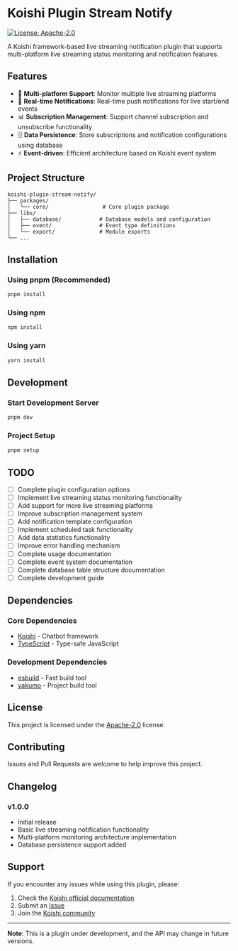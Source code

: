 # Koishi Plugin Stream Notify

[![License: Apache-2.0](https://img.shields.io/badge/License-Apache--2.0-blue.svg)](https://opensource.org/licenses/Apache-2.0)

A Koishi framework-based live streaming notification plugin that supports multi-platform live streaming status monitoring and notification features.

## Features

- 🎯 **Multi-platform Support**: Monitor multiple live streaming platforms
- 🔔 **Real-time Notifications**: Real-time push notifications for live start/end events
- 📊 **Subscription Management**: Support channel subscription and unsubscribe functionality
- 🗄️ **Data Persistence**: Store subscriptions and notification configurations using database
- ⚡ **Event-driven**: Efficient architecture based on Koishi event system

## Project Structure

```
koishi-plugin-stream-notify/
├── packages/
│   └── core/                 # Core plugin package
├── libs/
│   ├── database/            # Database models and configuration
│   ├── event/               # Event type definitions
│   └── export/              # Module exports
└── ...
```

## Installation

### Using pnpm (Recommended)

```bash
pnpm install
```

### Using npm

```bash
npm install
```

### Using yarn

```bash
yarn install
```

## Development

### Start Development Server

```bash
pnpm dev
```

### Project Setup

```bash
pnpm setup
```

## TODO

- [ ] Complete plugin configuration options
- [ ] Implement live streaming status monitoring functionality
- [ ] Add support for more live streaming platforms
- [ ] Improve subscription management system
- [ ] Add notification template configuration
- [ ] Implement scheduled task functionality
- [ ] Add data statistics functionality
- [ ] Improve error handling mechanism
- [ ] Complete usage documentation
- [ ] Complete event system documentation
- [ ] Complete database table structure documentation
- [ ] Complete development guide

## Dependencies

### Core Dependencies

- [Koishi](https://koishi.chat/) - Chatbot framework
- [TypeScript](https://www.typescriptlang.org/) - Type-safe JavaScript

### Development Dependencies

- [esbuild](https://esbuild.github.io/) - Fast build tool
- [yakumo](https://github.com/koishijs/yakumo) - Project build tool

## License

This project is licensed under the [Apache-2.0](LICENSE) license.

## Contributing

Issues and Pull Requests are welcome to help improve this project.

## Changelog

### v1.0.0

- Initial release
- Basic live streaming notification functionality
- Multi-platform monitoring architecture implementation
- Database persistence support added

## Support

If you encounter any issues while using this plugin, please:

1. Check the [Koishi official documentation](https://koishi.chat/)
2. Submit an [Issue](https://github.com/your-repo/koishi-plugin-stream-notify/issues)
3. Join the [Koishi community](https://github.com/koishijs/koishi/discussions)

---

**Note**: This is a plugin under development, and the API may change in future versions.
